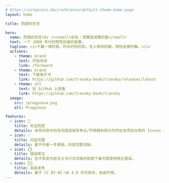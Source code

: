 ```yaml
---
# https://vitepress.dev/reference/default-theme-home-page
layout: home

title: 药娘的天空

hero:
  name: 药娘的天空<br /><small>别名：想要变成鹰的鱼</small>
  text: 一个 2000 年代的跨性别者的故事。
  tagline: <i>千篇一律的景，时长时短的影。无人相伴的路，惝恍迷离的舞。</i>
  actions:
    - theme: brand
      text: 开始阅读
      link: /foreword
    - theme: brand
      text: 下载电子书
      link: https://github.com/transky-book/transky/releases/latest
    - theme: alt
      text: 在 GitHub 上查看
      link: https://github.com/transky-book/transky
  image:
    src: /progynova.png
    alt: Progynova

features:
  - icon: 🔧
    title: 欢迎找茬
    details: 发现内容中的任何错误或有争议/不顺眼的部分均可在本项目仓库的 Issues 提出或创建 Pull request。
  - icon: ✅
    title: 内容完整
    details: 基于作者一手原稿，内容完整无缺。
  - icon: ⭕
    title: 错误修正
    details: 在不改变内容含义与行文风格的前提下最大限度地修正错误。
  - icon: 🆓
    title: 自由发布
    details: 基于 CC BY-NC-SA 4.0 许可发布，自由开放。
---
```


<style>
:root {
  --vp-home-hero-name-color: transparent;
  --vp-home-hero-name-background: -webkit-linear-gradient(120deg, #5BCEFA, #F5A9B8, #FFFFFF, #F5A9B8, #5BCEFA);

  --vp-home-hero-image-background-image: linear-gradient(-45deg, #5BCEFA, #F5A9B8, #FFFFFF, #F5A9B8, #5BCEFA);
  --vp-home-hero-image-filter: blur(44px);
}

@media (min-width: 640px) {
  :root {
    --vp-home-hero-image-filter: blur(56px);
  }
}

@media (min-width: 960px) {
  :root {
    --vp-home-hero-image-filter: blur(68px);
  }
}
</style>
